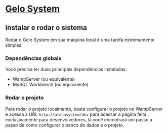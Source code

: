 # [Gelo System](https://www.alohasystem.com.br/)

## Instalar e rodar o sistema

Rodar o Gelo System em sua máquina local é uma tarefa extremamente simples.

### Dependências globais

Você precisa ter duas principais dependências instaladas:

- WampServer (ou equivalente)
- MySQL Workbench (ou equivalente)

### Rodar o projeto

Para rodar o projeto localmente, basta configurar o projeto no WampServer e acessa a URL `http://alohasystem/dev` para acessar a página feita exclusivamente para desenvolvedores, lá você encontrará um passo a passo de como configurar o banco de dados e o projeto.